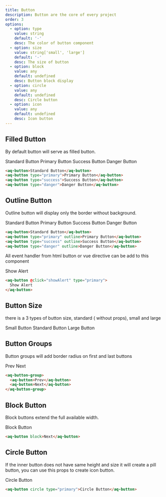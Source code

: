 ```yaml
---
title: Button
description: Button are the core of every project
order: 3
options:
  - option: type
    value: string
    default: '-'
    desc: The color of button component
  - option: size
    value: string['small', 'large']
    default: '-'
    desc: The size of button
  - option: block
    value: any
    default: undefined
    desc: Button block display
  - option: circle
    value: any
    default: undefined
    desc: Circle button
  - option: icon
    value: any
    default: undefined
    desc: Icon button
---
```


## Filled Button

By default button will serve as filled button.

<aq-button>Standard Button</aq-button>
<aq-button type="primary">Primary Button</aq-button>
<aq-button type="success">Success Button</aq-button>
<aq-button type="danger">Danger Button</aq-button>

```html
<aq-button>Standard Button</aq-button>
<aq-button type="primary">Primary Button</aq-button>
<aq-button type="success">Success Button</aq-button>
<aq-button type="danger">Danger Button</aq-button>
```

## Outline Button

Outline button will display only the border without background.

<aq-button outline>Standard Button</aq-button>
<aq-button type="primary" outline>Primary Button</aq-button>
<aq-button type="success" outline>Success Button</aq-button>
<aq-button type="danger" outline>Danger Button</aq-button>

```html
<aq-button>Standard Button</aq-button>
<aq-button type="primary" outline>Primary Button</aq-button>
<aq-button type="success" outline>Success Button</aq-button>
<aq-button type="danger" outline>Danger Button</aq-button>
```

All event handler from html button or vue directive can be add to this component

<example-alert-button>Show Alert</example-alert-button>

```html
<aq-button @click="showAlert" type="primary">
  Show Alert
</aq-button>
```

## Button Size

there is a 3 types of button size, standard ( without props), small and large

<aq-button type="primary" size="small">Small Button</aq-button>
<aq-button type="primary">Standard Button</aq-button>
<aq-button type="primary" size="large">Large Button</aq-button>

## Button Groups

Button groups will add border radius on first and last buttons

<aq-button-group>
  <aq-button>Prev</aq-button>
  <aq-button>Next</aq-button>
</aq-button-group>

```html
<aq-button-group>
  <aq-button>Prev</aq-button>
  <aq-button>Next</aq-button>
</aq-button-group>
```

## Block Button

Block buttons extend the full available width.

<aq-button block type="primary">Block Button</aq-button>

```html
<aq-button block>Next</aq-button>
```

## Circle Button

If the inner button does not have same height and size it will create a pill button, you can use this props to create icon button.

<div class="flex items-center">
  <aq-button circle type="primary mr-2">Circle Button</aq-button>

  <aq-button circle type="primary">
    <aq-icon name="pencil"></aq-icon>
  </aq-button>
</div>

```html
<aq-button circle type="primary">Circle Button</aq-button>
```